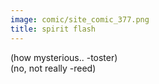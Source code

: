 ```yaml
---
image: comic/site_comic_377.png
title: spirit flash
---
```

(how mysterious.. -toster)  
(no, not really -reed)
